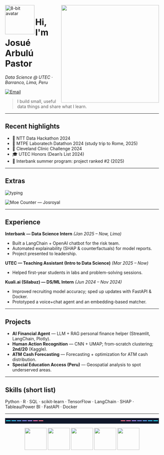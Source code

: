 <!-- Right-side stats card -->
<img align="right" src="https://github-readme-stats.vercel.app/api?username=Josroyal&show_icons=true&hide_title=true&hide_rank=true" width="320" />

<!-- Pixel avatar -->
<img align="left" src="https://api.dicebear.com/7.x/pixel-art/svg?seed=JosueA" width="96" alt="8-bit avatar" />

# Hi, I'm Josué Arbulú Pastor
*Data Science @ UTEC · Barranco, Lima, Peru*

[![Email](https://img.shields.io/badge/Email-josue.arbulu%40utec.edu.pe-1f2937?style=for-the-badge)](mailto:josue.arbulu@utec.edu.pe)

> I build small, useful data things and share what I learn.

---

## Recent highlights
- 🥇 NTT Data Hackathon 2024  
- 🥇 MTPE Laboratech Datathon 2024 (study trip to Rome, 2025)  
- 🥉 Cleveland Clinic Challenge 2024  
- 🎓 UTEC Honors (Dean’s List 2024)  
- 🏅 Interbank summer program: project ranked #2 (2025)

---

## Extras
<!-- Typing header -->
![typing](https://readme-typing-svg.demolab.com?duration=2600&pause=400&vCenter=true&lines=Data+Science+Student;LLMs+%26+Dashboards;Learning+in+public)

<!-- View counter (Moe Counter) -->
![Moe Counter — Josroyal](https://count.getloli.com/@Josroyal?name=Josroyal&theme=rule34&padding=7&offset=0&align=top&scale=1&pixelated=1&darkmode=auto)

<!-- Contribution snake (enable workflow before using) -->
<!-- ![snake](https://raw.githubusercontent.com/Josroyal/Josroyal/output/snake.svg) -->

---

## Experience
**Interbank — Data Science Intern** *(Jan 2025 – Now, Lima)*  
- Built a LangChain + OpenAI chatbot for the risk team.  
- Automated explainability (SHAP & counterfactuals) for model reports.  
- Project presented to leadership.

**UTEC — Teaching Assistant (Intro to Data Science)** *(Mar 2025 – Now)*  
- Helped first-year students in labs and problem-solving sessions.

**Kuali.ai (Silabuz) — DS/ML Intern** *(Jun 2024 – Nov 2024)*  
- Improved recruiting model accuracy; sped up updates with FastAPI & Docker.  
- Prototyped a voice+chat agent and an embedding-based matcher.

---

## Projects
- **AI Financial Agent** — LLM + RAG personal finance helper (Streamlit, LangChain, Plotly).  
- **Human Action Recognition** — CNN + UMAP; from-scratch clustering; **2nd/20** (Kaggle).  
- **ATM Cash Forecasting** — Forecasting + optimization for ATM cash distribution.  
- **Special Education Access (Peru)** — Geospatial analysis to spot underserved areas.

---

## Skills (short list)
Python · R · SQL · scikit-learn · TensorFlow · LangChain · SHAP · Tableau/Power BI · FastAPI · Docker

---

<!-- Simple pixel divider footer -->
<p align="center">
  <svg width="680" height="24" viewBox="0 0 340 12" xmlns="http://www.w3.org/2000/svg" shape-rendering="crispEdges">
    <rect width="340" height="12" fill="#0f172a"/>
    <rect x="2" y="5" width="10" height="2" fill="#22d3ee"/>
    <rect x="14" y="5" width="10" height="2" fill="#38bdf8"/>
    <rect x="26" y="5" width="10" height="2" fill="#60a5fa"/>
    <rect x="38" y="5" width="10" height="2" fill="#818cf8"/>
    <rect x="50" y="5" width="10" height="2" fill="#a78bfa"/>
    <rect x="62" y="5" width="10" height="2" fill="#f472b6"/>
    <rect x="74" y="5" width="10" height="2" fill="#fb7185"/>
    <rect x="256" y="5" width="10" height="2" fill="#fb7185"/>
    <rect x="268" y="5" width="10" height="2" fill="#f472b6"/>
    <rect x="280" y="5" width="10" height="2" fill="#a78bfa"/>
    <rect x="292" y="5" width="10" height="2" fill="#818cf8"/>
    <rect x="304" y="5" width="10" height="2" fill="#60a5fa"/>
    <rect x="316" y="5" width="10" height="2" fill="#38bdf8"/>
    <rect x="328" y="5" width="10" height="2" fill="#22d3ee"/>
  </svg>
</p>

<!-- Tiny sprite row -->
<p align="center">
  <img src="https://api.dicebear.com/7.x/pixel-art/svg?seed=A" height="72" />
  <img src="https://api.dicebear.com/7.x/pixel-art/svg?seed=B" height="72" />
  <img src="https://api.dicebear.com/7.x/pixel-art/svg?seed=C" height="72" />
  <img src="https://api.dicebear.com/7.x/pixel-art/svg?seed=D" height="72" />
  <img src="https://api.dicebear.com/7.x/pixel-art/svg?seed=E" height="72" />
</p>

